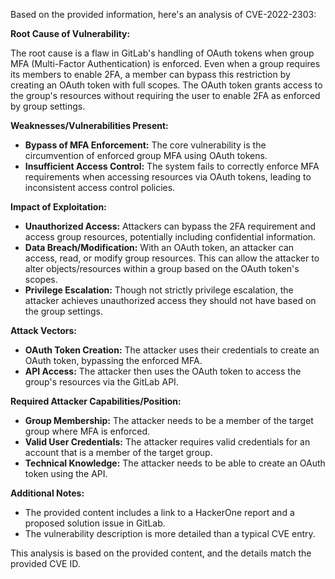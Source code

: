 Based on the provided information, here's an analysis of CVE-2022-2303:

**Root Cause of Vulnerability:**

The root cause is a flaw in GitLab's handling of OAuth tokens when group MFA (Multi-Factor Authentication) is enforced. Even when a group requires its members to enable 2FA, a member can bypass this restriction by creating an OAuth token with full scopes. The OAuth token grants access to the group's resources without requiring the user to enable 2FA as enforced by group settings.

**Weaknesses/Vulnerabilities Present:**

*   **Bypass of MFA Enforcement:** The core vulnerability is the circumvention of enforced group MFA using OAuth tokens.
*   **Insufficient Access Control:** The system fails to correctly enforce MFA requirements when accessing resources via OAuth tokens, leading to inconsistent access control policies.

**Impact of Exploitation:**

*   **Unauthorized Access:** Attackers can bypass the 2FA requirement and access group resources, potentially including confidential information.
*   **Data Breach/Modification:** With an OAuth token, an attacker can access, read, or modify group resources. This can allow the attacker to alter objects/resources within a group based on the OAuth token's scopes.
*   **Privilege Escalation:** Though not strictly privilege escalation, the attacker achieves unauthorized access they should not have based on the group settings.

**Attack Vectors:**

*   **OAuth Token Creation:** The attacker uses their credentials to create an OAuth token, bypassing the enforced MFA.
*   **API Access:** The attacker then uses the OAuth token to access the group's resources via the GitLab API.

**Required Attacker Capabilities/Position:**

*   **Group Membership:** The attacker needs to be a member of the target group where MFA is enforced.
*   **Valid User Credentials:** The attacker requires valid credentials for an account that is a member of the target group.
*  **Technical Knowledge:** The attacker needs to be able to create an OAuth token using the API.

**Additional Notes:**
* The provided content includes a link to a HackerOne report and a proposed solution issue in GitLab.
* The vulnerability description is more detailed than a typical CVE entry.

This analysis is based on the provided content, and the details match the provided CVE ID.